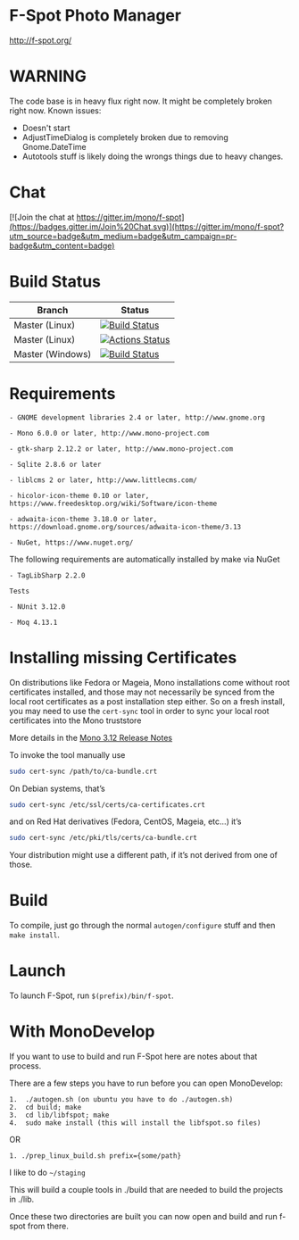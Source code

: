 # F-Spot Photo Manager
http://f-spot.org/

# WARNING
The code base is in heavy flux right now. It might be completely broken right now.
Known issues:
* Doesn't start
* AdjustTimeDialog is completely broken due to removing Gnome.DateTime
* Autotools stuff is likely doing the wrongs things due to heavy changes.

# Chat
[![Join the chat at https://gitter.im/mono/f-spot](https://badges.gitter.im/Join%20Chat.svg)](https://gitter.im/mono/f-spot?utm_source=badge&utm_medium=badge&utm_campaign=pr-badge&utm_content=badge)

# Build Status

| Branch | Status |
|--------|--------|
| Master (Linux) |[![Build Status](https://travis-ci.org/f-spot/f-spot.svg?branch=master)](https://travis-ci.org/f-spot/f-spot)|
| Master (Linux) |[![Actions Status](https://github.com/f-spot/f-spot/workflows/Ubuntu/badge.svg)](https://github.com/f-spot/f-spot/actions) |
| Master (Windows) | [![Build Status](https://dev.azure.com/decriptor-oss/f-spot/_apis/build/status/Windows?branchName=master)](https://dev.azure.com/decriptor-oss/f-spot/_build/latest?definitionId=3&branchName=master) |


# Requirements

	- GNOME development libraries 2.4 or later, http://www.gnome.org

	- Mono 6.0.0 or later, http://www.mono-project.com

	- gtk-sharp 2.12.2 or later, http://www.mono-project.com

	- Sqlite 2.8.6 or later

	- liblcms 2 or later, http://www.littlecms.com/

	- hicolor-icon-theme 0.10 or later, https://www.freedesktop.org/wiki/Software/icon-theme

	- adwaita-icon-theme 3.18.0 or later, https://download.gnome.org/sources/adwaita-icon-theme/3.13

	- NuGet, https://www.nuget.org/

The following requirements are automatically installed by make via
NuGet

	- TagLibSharp 2.2.0

	Tests

	- NUnit 3.12.0

	- Moq 4.13.1

# Installing missing Certificates

On distributions like Fedora or Mageia, Mono installations come without root certificates installed, and those may not necessarily be synced from the local root certificates as a post installation step either.
So on a fresh install, you may need to use the `cert-sync` tool in order to sync your local root certificates into the Mono truststore

More details in the [Mono 3.12 Release Notes](http://www.mono-project.com/docs/about-mono/releases/3.12.0/#cert-sync)

To invoke the tool manually use

```bash
sudo cert-sync /path/to/ca-bundle.crt
```

On Debian systems, that’s

```bash
sudo cert-sync /etc/ssl/certs/ca-certificates.crt
```

and on Red Hat derivatives (Fedora, CentOS, Mageia, etc...) it’s

```bash
sudo cert-sync /etc/pki/tls/certs/ca-bundle.crt
```

Your distribution might use a different path, if it’s not derived from one of those.

# Build

To compile, just go through the normal `autogen/configure` stuff and
then `make install`.

# Launch

To launch F-Spot, run `$(prefix)/bin/f-spot`.

# With MonoDevelop

If you want to use <IDE> to build and run F-Spot here are notes about that process.

There are a few steps you have to run before you can open MonoDevelop:

	1.  ./autogen.sh (on ubuntu you have to do ./autogen.sh)
	2.  cd build; make
	3.  cd lib/libfspot; make
	4.  sudo make install (this will install the libfspot.so files)

OR

	1. ./prep_linux_build.sh prefix={some/path}

I like to do `~/staging`

This will build a couple tools in ./build that are needed to build the projects in ./lib.

Once these two directories are built you can now open <IDE> and build and run f-spot from there.
